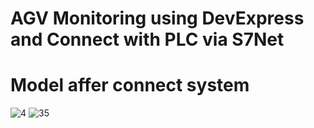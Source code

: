 # AGV Monitoring using DevExpress and Connect with PLC via S7Net
# Model affer connect system
![4](https://user-images.githubusercontent.com/80930272/159145036-0e662972-0a57-453a-a248-35f89cbd29a9.png)
![35](https://user-images.githubusercontent.com/80930272/159145039-e1e8e6b1-0751-49bd-b885-1d92d4249afb.png)

